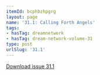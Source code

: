 ```yaml
---
itemId: bcphbzhpgrg
layout: page
name: '31.1: Calling Forth Angels'
tags:
- hasTag: dreamnetwork
- hasTag: dream-network-volume-31
type: post
urlSlug: '31.1'
---
```

<a href="../files/pdfs/Volume_31/31.1_angels.pdf" download="">Download issue 31.1</a>